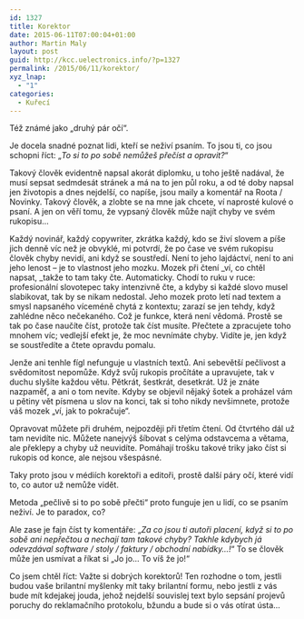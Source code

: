 ```yaml
---
id: 1327
title: Korektor
date: 2015-06-11T07:00:04+01:00
author: Martin Maly
layout: post
guid: http://kcc.uelectronics.info/?p=1327
permalink: /2015/06/11/korektor/
xyz_lnap:
  - "1"
categories:
  - Kuřecí
---
```

Též známé jako &#8222;druhý pár očí&#8220;.

Je docela snadné poznat lidi, kteří se neživí psaním. To jsou ti, co jsou schopni říct: &#8222;_To si to po sobě nemůžeš přečíst a opravit?_&#8220;

Takový člověk evidentně napsal akorát diplomku, u toho ještě nadával, že musí sepsat sedmdesát stránek a má na to jen půl roku, a od té doby napsal jen životopis a dnes nejdelší, co napíše, jsou maily a komentář na Roota / Novinky. Takový člověk, a zlobte se na mne jak chcete, ví naprosté kulové o psaní. A jen on věří tomu, že vypsaný člověk může najít chyby ve svém rukopisu&#8230;

Každý novinář, každý copywriter, zkrátka každý, kdo se živí slovem a píše jich denně víc než je obvyklé, mi potvrdí, že po čase ve svém rukopisu člověk chyby nevidí, ani když se soustředí. Není to jeho lajdáctví, není to ani jeho lenost &#8211; je to vlastnost jeho mozku. Mozek při čtení _ví, co chtěl napsat, _takže to tam taky čte. Automaticky. Chodí to ruku v ruce: profesionální slovotepec taky intenzivně čte, a kdyby si každé slovo musel slabikovat, tak by se nikam nedostal. Jeho mozek proto letí nad textem a smysl napsaného víceméně chytá z kontextu; zarazí se jen tehdy, když zahlédne něco nečekaného. Což je funkce, která není vědomá. Prostě se tak po čase naučíte číst, protože tak číst musíte. Přečtete a zpracujete toho mnohem víc; vedlejší efekt je, že moc nevnímáte chyby. Vidíte je, jen když se soustředíte a čtete opravdu pomalu.

Jenže ani tenhle fígl nefunguje u vlastních textů. Ani sebevětší pečlivost a svědomitost nepomůže. Když svůj rukopis pročítáte a upravujete, tak v duchu slyšíte každou větu. Pětkrát, šestkrát, desetkrát. Už je znáte nazpaměť, a ani o tom nevíte. Kdyby se objevil nějaký šotek a proházel vám u pětiny vět písmena u slov na konci, tak si toho nikdy nevšimnete, protože váš mozek &#8222;ví, jak to pokračuje&#8220;.

Opravovat můžete při druhém, nejpozději při třetím čtení. Od čtvrtého dál už tam nevidíte nic. Můžete nanejvýš šíbovat s celýma odstavcema a větama, ale překlepy a chyby už neuvidíte. Pomáhají trošku takové triky jako číst si rukopis od konce, ale nejsou všespásné.

Taky proto jsou v médiích korektoři a editoři, prostě další páry očí, které vidí to, co autor už nemůže vidět.

Metoda &#8222;pečlivě si to po sobě přečti&#8220; proto funguje jen u lidí, co se psaním neživí. Je to paradox, co?

Ale zase je fajn číst ty komentáře: &#8222;_Za co jsou ti autoři placení, když si to po sobě ani nepřečtou a nechají tam takové chyby? Takhle kdybych já odevzdával software / stoly / faktury / obchodní nabídky&#8230;!_&#8220; To se člověk může jen usmívat a říkat si &#8222;Jo jo&#8230; To víš že jo!&#8220;

Co jsem chtěl říct: Važte si dobrých korektorů! Ten rozhodne o tom, jestli budou vaše brilantní myšlenky mít taky brilantní formu, nebo jestli z vás bude mít kdejakej jouda, jehož nejdelší souvislej text bylo sepsání projevů poruchy do reklamačního protokolu, bžundu a bude si o vás otírat ústa&#8230;